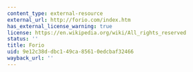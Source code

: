```yaml
---
content_type: external-resource
external_url: http://forio.com/index.htm
has_external_license_warning: true
license: https://en.wikipedia.org/wiki/All_rights_reserved
status: ''
title: Forio
uid: 9e12c38d-dbc1-49ca-8561-0edcbaf32466
wayback_url: ''
---
```

